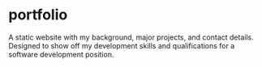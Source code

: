 # portfolio
A static website with my background, major projects, and contact details. Designed to show off my development skills and qualifications for a software development position.
